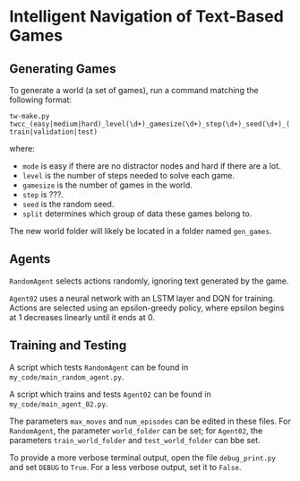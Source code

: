 # Intelligent Navigation of Text-Based Games


## Generating Games

To generate a world (a set of games), run a command matching the following format:

`tw-make.py twcc_(easy|medium|hard)_level(\d+)_gamesize(\d+)_step(\d+)_seed(\d+)_(train|validation|test)`

where:
- `mode` is easy if there are no distractor nodes and hard if there are a lot.
- `level` is the number of steps needed to solve each game.
- `gamesize` is the number of games in the world.
- `step` is ???.
- `seed` is the random seed.
- `split` determines which group of data these games belong to.

The new world folder will likely be located in a folder named `gen_games`.


## Agents

`RandomAgent` selects actions randomly, ignoring text generated by the game.

`Agent02` uses a neural network with an LSTM layer and DQN for training. Actions are selected using an epsilon-greedy policy, where epsilon begins at 1 decreases linearly until it ends at 0.


## Training and Testing

A script which tests `RandomAgent` can be found in `my_code/main_random_agent.py`.

A script which trains and tests `Agent02` can be found in `my_code/main_agent_02.py`.

The parameters `max_moves` and `num_episodes` can be edited in these files. For `RandomAgent`, the parameter `world_folder` can be set; for `Agent02`, the parameters `train_world_folder` and `test_world_folder` can bbe set.

To provide a more verbose terminal output, open the file `debug_print.py` and set `DEBUG` to `True`. For a less verbose output, set it to `False`.

